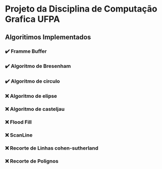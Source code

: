 # Projeto da Disciplina de Computação Grafica UFPA

## Algoritimos Implementados

### :heavy_check_mark: Framme Buffer

### :heavy_check_mark: Algoritmo de Bresenham

### :heavy_check_mark: Algoritmo de circulo

### :x: Algoritmo de elipse

### :x: Algoritmo de casteljau

### :x: Flood Fill

### :x: ScanLine

### :x: Recorte de Linhas cohen-sutherland

### :x: Recorte de Polignos



